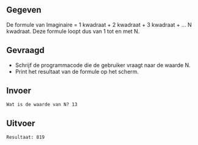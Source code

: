 ## Gegeven

De formule van Imaginaire = 1 kwadraat + 2 kwadraat + 3 kwadraat + … N kwadraat. 
Deze formule loopt dus van 1 tot en met N. 

## Gevraagd

* Schrijf de programmacode die de gebruiker vraagt naar de waarde N. 
* Print het resultaat van de formule op het scherm. 

## Invoer

```
Wat is de waarde van N? 13
```

## Uitvoer
```
Resultaat: 819
```
